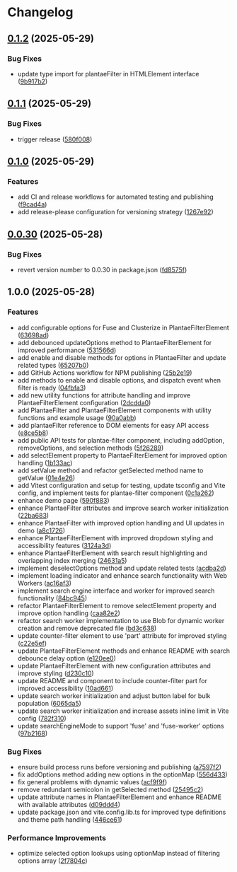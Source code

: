 # Changelog

## [0.1.2](https://github.com/plantae-tecnologies/plantae-filter/compare/v0.1.1...v0.1.2) (2025-05-29)


### Bug Fixes

* update type import for plantaeFilter in HTMLElement interface ([9b917b2](https://github.com/plantae-tecnologies/plantae-filter/commit/9b917b2eacbfd65abb56543e7a4c9a814a109a84))

## [0.1.1](https://github.com/plantae-tecnologies/plantae-filter/compare/v0.1.0...v0.1.1) (2025-05-29)


### Bug Fixes

* trigger release ([580f008](https://github.com/plantae-tecnologies/plantae-filter/commit/580f008066c032dc2b029c2f433e4d1f9db491cd))

## [0.1.0](https://github.com/plantae-tecnologies/plantae-filter/compare/v0.0.30...v0.1.0) (2025-05-29)


### Features

* add CI and release workflows for automated testing and publishing ([f9cad4a](https://github.com/plantae-tecnologies/plantae-filter/commit/f9cad4aaf24d1a0721193c71a4ab3a19e8905bf7))
* add release-please configuration for versioning strategy ([1267e92](https://github.com/plantae-tecnologies/plantae-filter/commit/1267e9274e2f779d87b4a6d897f1dbfc17022c2f))

## [0.0.30](https://github.com/plantae-tecnologies/plantae-filter/compare/v0.0.30...v0.0.30) (2025-05-28)


### Bug Fixes

* revert version number to 0.0.30 in package.json ([fd8575f](https://github.com/plantae-tecnologies/plantae-filter/commit/fd8575fadaadba3dd753a059b475e518e245a71f))

## 1.0.0 (2025-05-28)


### Features

* add configurable options for Fuse and Clusterize in PlantaeFilterElement ([63698ad](https://github.com/plantae-tecnologies/plantae-filter/commit/63698ad43d849d574baabb1253536c44018c22a4))
* add debounced updateOptions method to PlantaeFilterElement for improved performance ([531566d](https://github.com/plantae-tecnologies/plantae-filter/commit/531566d4eeecc76033a96e53088e213f36c358da))
* add enable and disable methods for options in PlantaeFilter and update related types ([65207b0](https://github.com/plantae-tecnologies/plantae-filter/commit/65207b00182e8f63273d75b50c53e8331c7b2455))
* add GitHub Actions workflow for NPM publishing ([25b2e19](https://github.com/plantae-tecnologies/plantae-filter/commit/25b2e199c38069482e4a5edde954ef69be9a99a4))
* add methods to enable and disable options, and dispatch event when filter is ready ([04fbfa3](https://github.com/plantae-tecnologies/plantae-filter/commit/04fbfa32bf8dcf95f78c0b10e6716b954c005acb))
* add new utility functions for attribute handling and improve PlantaeFilterElement configuration ([2dcdda0](https://github.com/plantae-tecnologies/plantae-filter/commit/2dcdda077c8055ee031735da2d2fade4130b45a3))
* add PlantaeFilter and PlantaeFilterElement components with utility functions and example usage ([90a0abb](https://github.com/plantae-tecnologies/plantae-filter/commit/90a0abb839878e1780b10aea5699a59f0997e827))
* add plantaeFilter reference to DOM elements for easy API access ([e8ce5b8](https://github.com/plantae-tecnologies/plantae-filter/commit/e8ce5b86411a7b8a88fa56ee0eff585506587dcf))
* add public API tests for plantae-filter component, including addOption, removeOptions, and selection methods ([5f26289](https://github.com/plantae-tecnologies/plantae-filter/commit/5f262896435c8d792d31c9989b29f7ab96186115))
* add selectElement property to PlantaeFilterElement for improved option handling ([1b133ac](https://github.com/plantae-tecnologies/plantae-filter/commit/1b133ac18c29af55febc27bf6f25b6a3f8f360a4))
* add setValue method and refactor getSelected method name to getValue ([01e4e26](https://github.com/plantae-tecnologies/plantae-filter/commit/01e4e266ce7d1391b38f3978802690c6f4a2bec9))
* add Vitest configuration and setup for testing, update tsconfig and Vite config, and implement tests for plantae-filter component ([0c1a262](https://github.com/plantae-tecnologies/plantae-filter/commit/0c1a262c78beb492d3fe9fae602e8153f364f5c6))
* enhance demo page ([590f883](https://github.com/plantae-tecnologies/plantae-filter/commit/590f883654d2e3a9e83607c10555014572ea0289))
* enhance PlantaeFilter attributes and improve search worker initialization ([22ba683](https://github.com/plantae-tecnologies/plantae-filter/commit/22ba683d2ae64d1a7e7e3a1076897b3eff72464e))
* enhance PlantaeFilter with improved option handling and UI updates in demo ([a8c1726](https://github.com/plantae-tecnologies/plantae-filter/commit/a8c17268659726feacaae3558420de4a3b8333b3))
* enhance PlantaeFilterElement with improved dropdown styling and accessibility features ([3124a3d](https://github.com/plantae-tecnologies/plantae-filter/commit/3124a3de5b5398e2291de15c4c9ad373f0cbccde))
* enhance PlantaeFilterElement with search result highlighting and overlapping index merging ([24631a5](https://github.com/plantae-tecnologies/plantae-filter/commit/24631a5ad5d9cac53f8e07415fe8ce8c19bdd6d9))
* implement deselectOptions method and update related tests ([acdba2d](https://github.com/plantae-tecnologies/plantae-filter/commit/acdba2d3513ed43eaf978db4f9c5ac1f768abe6d))
* implement loading indicator and enhance search functionality with Web Workers ([ac16af3](https://github.com/plantae-tecnologies/plantae-filter/commit/ac16af310d2b98c719e27d7ac4a43f75ad2a05a0))
* implement search engine interface and worker for improved search functionality ([84bc945](https://github.com/plantae-tecnologies/plantae-filter/commit/84bc945dfc64d7702244b32faed105f591267ba5))
* refactor PlantaeFilterElement to remove selectElement property and improve option handling ([caa82e2](https://github.com/plantae-tecnologies/plantae-filter/commit/caa82e204475bb0cf265015cd3f957bf14ab0315))
* refactor search worker implementation to use Blob for dynamic worker creation and remove deprecated file ([bd3c638](https://github.com/plantae-tecnologies/plantae-filter/commit/bd3c638ed8e3bae5c08984f8303c9337c28ca4cf))
* update counter-filter element to use 'part' attribute for improved styling ([c22e5ef](https://github.com/plantae-tecnologies/plantae-filter/commit/c22e5ef51555f2ce797ed11b798e83c12c3f95ea))
* update PlantaeFilterElement methods and enhance README with search debounce delay option ([e120ee0](https://github.com/plantae-tecnologies/plantae-filter/commit/e120ee0ffcbc56a44ae2db4f6804e8c6f30b71be))
* update PlantaeFilterElement with new configuration attributes and improve styling ([d230c10](https://github.com/plantae-tecnologies/plantae-filter/commit/d230c109e2dbd3c3ba9750bfbe87a73cb86bf2cb))
* update README and component to include counter-filter part for improved accessibility ([10ad661](https://github.com/plantae-tecnologies/plantae-filter/commit/10ad6615adf0d23a7950ed816ebab2708dc23082))
* update search worker initialization and adjust button label for bulk population ([6065da5](https://github.com/plantae-tecnologies/plantae-filter/commit/6065da53e35fd99d9e76174c0fd31032da684002))
* update search worker initialization and increase assets inline limit in Vite config ([782f310](https://github.com/plantae-tecnologies/plantae-filter/commit/782f310b145bbec557375a25e2aa9b8911e7866c))
* update searchEngineMode to support 'fuse' and 'fuse-worker' options ([97b2168](https://github.com/plantae-tecnologies/plantae-filter/commit/97b21685cbb65b1f0799f5e78cd9bd74f291ceba))


### Bug Fixes

* ensure build process runs before versioning and publishing ([a7597f2](https://github.com/plantae-tecnologies/plantae-filter/commit/a7597f2fa696a0b0092ff7fb42e89105a4a4e703))
* fix addOptions method adding new options in the optionMap ([556d433](https://github.com/plantae-tecnologies/plantae-filter/commit/556d433dd6056b0238c01b92863d8a3255334313))
* fix general problems with dynamic values ([acf9f9f](https://github.com/plantae-tecnologies/plantae-filter/commit/acf9f9f521ea0d485c7f10eb6b33720b8ecb0747))
* remove redundant semicolon in getSelected method ([25495c2](https://github.com/plantae-tecnologies/plantae-filter/commit/25495c2ac5c1f0ebbeda83452139d753f20d8eea))
* update attribute names in PlantaeFilterElement and enhance README with available attributes ([d09ddd4](https://github.com/plantae-tecnologies/plantae-filter/commit/d09ddd471e87c3f0d7933c96497bd5b38c297c3a))
* update package.json and vite.config.lib.ts for improved type definitions and theme path handling ([446ce61](https://github.com/plantae-tecnologies/plantae-filter/commit/446ce61191ed5326b4d42d70b23de7218d9606f6))


### Performance Improvements

* optimize selected option lookups using optionMap instead of filtering options array ([2f7804c](https://github.com/plantae-tecnologies/plantae-filter/commit/2f7804c30a515b6d2ee9f6c85d47a0e6647b5e7f))
